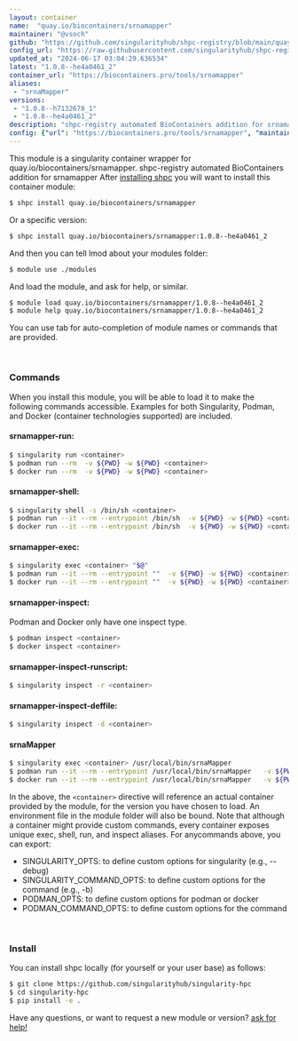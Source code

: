 ```yaml
---
layout: container
name:  "quay.io/biocontainers/srnamapper"
maintainer: "@vsoch"
github: "https://github.com/singularityhub/shpc-registry/blob/main/quay.io/biocontainers/srnamapper/container.yaml"
config_url: "https://raw.githubusercontent.com/singularityhub/shpc-registry/main/quay.io/biocontainers/srnamapper/container.yaml"
updated_at: "2024-06-17 03:04:29.636534"
latest: "1.0.8--he4a0461_2"
container_url: "https://biocontainers.pro/tools/srnamapper"
aliases:
 - "srnaMapper"
versions:
 - "1.0.8--h7132678_1"
 - "1.0.8--he4a0461_2"
description: "shpc-registry automated BioContainers addition for srnamapper"
config: {"url": "https://biocontainers.pro/tools/srnamapper", "maintainer": "@vsoch", "description": "shpc-registry automated BioContainers addition for srnamapper", "latest": {"1.0.8--he4a0461_2": "sha256:e107b89e1cdda16fa428f610ea124b04f53aeee973bcedc8f820c121dd05d4f7"}, "tags": {"1.0.8--h7132678_1": "sha256:836601646e94f18acb5dbac65d67252cdb3a50469ef4ad96d0126d0cf7ce7c88", "1.0.8--he4a0461_2": "sha256:e107b89e1cdda16fa428f610ea124b04f53aeee973bcedc8f820c121dd05d4f7"}, "docker": "quay.io/biocontainers/srnamapper", "aliases": {"srnaMapper": "/usr/local/bin/srnaMapper"}}
---
```


This module is a singularity container wrapper for quay.io/biocontainers/srnamapper.
shpc-registry automated BioContainers addition for srnamapper
After [installing shpc](#install) you will want to install this container module:


```bash
$ shpc install quay.io/biocontainers/srnamapper
```

Or a specific version:

```bash
$ shpc install quay.io/biocontainers/srnamapper:1.0.8--he4a0461_2
```

And then you can tell lmod about your modules folder:

```bash
$ module use ./modules
```

And load the module, and ask for help, or similar.

```bash
$ module load quay.io/biocontainers/srnamapper/1.0.8--he4a0461_2
$ module help quay.io/biocontainers/srnamapper/1.0.8--he4a0461_2
```

You can use tab for auto-completion of module names or commands that are provided.

<br>

### Commands

When you install this module, you will be able to load it to make the following commands accessible.
Examples for both Singularity, Podman, and Docker (container technologies supported) are included.

#### srnamapper-run:

```bash
$ singularity run <container>
$ podman run --rm  -v ${PWD} -w ${PWD} <container>
$ docker run --rm  -v ${PWD} -w ${PWD} <container>
```

#### srnamapper-shell:

```bash
$ singularity shell -s /bin/sh <container>
$ podman run --it --rm --entrypoint /bin/sh  -v ${PWD} -w ${PWD} <container>
$ docker run --it --rm --entrypoint /bin/sh  -v ${PWD} -w ${PWD} <container>
```

#### srnamapper-exec:

```bash
$ singularity exec <container> "$@"
$ podman run --it --rm --entrypoint ""  -v ${PWD} -w ${PWD} <container> "$@"
$ docker run --it --rm --entrypoint ""  -v ${PWD} -w ${PWD} <container> "$@"
```

#### srnamapper-inspect:

Podman and Docker only have one inspect type.

```bash
$ podman inspect <container>
$ docker inspect <container>
```

#### srnamapper-inspect-runscript:

```bash
$ singularity inspect -r <container>
```

#### srnamapper-inspect-deffile:

```bash
$ singularity inspect -d <container>
```


#### srnaMapper

```bash
$ singularity exec <container> /usr/local/bin/srnaMapper
$ podman run --it --rm --entrypoint /usr/local/bin/srnaMapper   -v ${PWD} -w ${PWD} <container> -c " $@"
$ docker run --it --rm --entrypoint /usr/local/bin/srnaMapper   -v ${PWD} -w ${PWD} <container> -c " $@"
```



In the above, the `<container>` directive will reference an actual container provided
by the module, for the version you have chosen to load. An environment file in the
module folder will also be bound. Note that although a container
might provide custom commands, every container exposes unique exec, shell, run, and
inspect aliases. For anycommands above, you can export:

 - SINGULARITY_OPTS: to define custom options for singularity (e.g., --debug)
 - SINGULARITY_COMMAND_OPTS: to define custom options for the command (e.g., -b)
 - PODMAN_OPTS: to define custom options for podman or docker
 - PODMAN_COMMAND_OPTS: to define custom options for the command

<br>

### Install

You can install shpc locally (for yourself or your user base) as follows:

```bash
$ git clone https://github.com/singularityhub/singularity-hpc
$ cd singularity-hpc
$ pip install -e .
```

Have any questions, or want to request a new module or version? [ask for help!](https://github.com/singularityhub/singularity-hpc/issues)